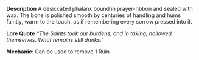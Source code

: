 
**Description** A desiccated phalanx bound in prayer-ribbon and sealed with wax. The bone is polished smooth by centuries of handling and hums faintly, warm to the touch, as if remembering every sorrow pressed into it.

**Lore Quote** _“The Saints took our burdens, and in taking, hollowed themselves. What remains still drinks.”_

**Mechanic**: Can be used to remove 1 Ruin